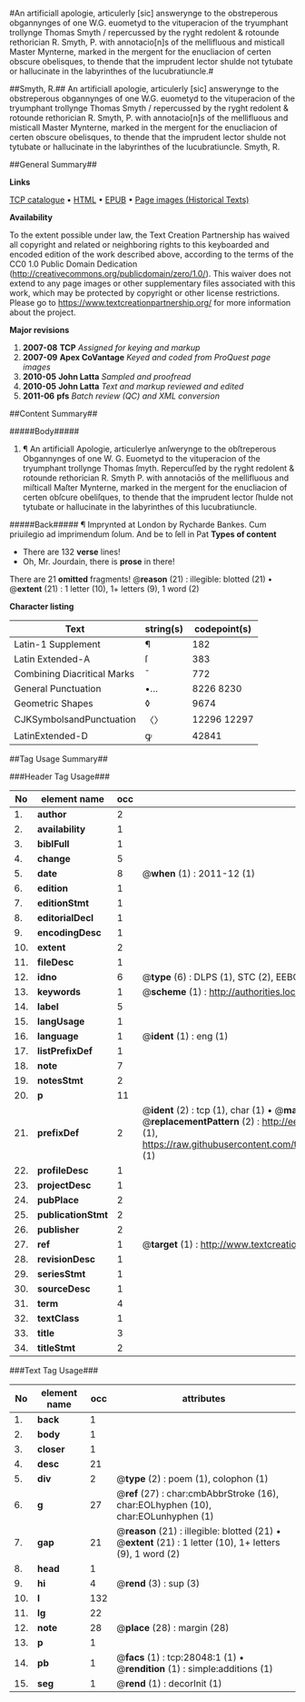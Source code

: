 #An artificiall apologie, articulerly [sic] answerynge to the obstreperous obgannynges of one W.G. euometyd to the vituperacion of the tryumphant trollynge Thomas Smyth / repercussed by the ryght redolent & rotounde rethorician R. Smyth, P. with annotacio[n]s of the mellifluous and misticall Master Mynterne, marked in the mergent for the enucliacion of certen obscure obelisques, to thende that the imprudent lector shulde not tytubate or hallucinate in the labyrinthes of the lucubratiuncle.#

##Smyth, R.##
An artificiall apologie, articulerly [sic] answerynge to the obstreperous obgannynges of one W.G. euometyd to the vituperacion of the tryumphant trollynge Thomas Smyth / repercussed by the ryght redolent & rotounde rethorician R. Smyth, P. with annotacio[n]s of the mellifluous and misticall Master Mynterne, marked in the mergent for the enucliacion of certen obscure obelisques, to thende that the imprudent lector shulde not tytubate or hallucinate in the labyrinthes of the lucubratiuncle.
Smyth, R.

##General Summary##

**Links**

[TCP catalogue](http://www.ota.ox.ac.uk/tcp/)  • 
[HTML](http://tei.it.ox.ac.uk/tcp/Texts-HTML/free/A12/A12556.html)  • 
[EPUB](http://tei.it.ox.ac.uk/tcp/Texts-EPUB/free/A12/A12556.epub) • 
[Page images (Historical Texts)](https://historicaltexts.jisc.ac.uk/eebo-29633095e)

**Availability**

To the extent possible under law, the Text Creation Partnership has waived all copyright and related or neighboring rights to this keyboarded and encoded edition of the work described above, according to the terms of the CC0 1.0 Public Domain Dedication (http://creativecommons.org/publicdomain/zero/1.0/). This waiver does not extend to any page images or other supplementary files associated with this work, which may be protected by copyright or other license restrictions. Please go to https://www.textcreationpartnership.org/ for more information about the project.

**Major revisions**

1. __2007-08__ __TCP__ *Assigned for keying and markup*
1. __2007-09__ __Apex CoVantage__ *Keyed and coded from ProQuest page images*
1. __2010-05__ __John Latta__ *Sampled and proofread*
1. __2010-05__ __John Latta__ *Text and markup reviewed and edited*
1. __2011-06__ __pfs__ *Batch review (QC) and XML conversion*

##Content Summary##

#####Body#####

1. ¶ An artificiall Apologie, articulerlye anſwerynge to the obſtreperous Obgannynges of one W. G. Euometyd to the vituperacion of the tryumphant trollynge Thomas ſmyth. Repercuſſed by the ryght redolent & rotounde rethorician R. Smyth P. with annotaciōs of the mellifluous and miſticall Maſter Mynterne, marked in the mergent for the enucliacion of certen obſcure obeliſques, to thende that the imprudent lector ſhulde not tytubate or hallucinate in the labyrinthes of this lucubratiuncle.

#####Back#####
¶ Imprynted at London by Rycharde Bankes. Cum priuilegio ad imprimendum ſolum. And be to ſell in Pat
**Types of content**

  * There are 132 **verse** lines!
  * Oh, Mr. Jourdain, there is **prose** in there!

There are 21 **omitted** fragments! 
 @__reason__ (21) : illegible: blotted (21)  •  @__extent__ (21) : 1 letter (10), 1+ letters (9), 1 word (2)

**Character listing**


|Text|string(s)|codepoint(s)|
|---|---|---|
|Latin-1 Supplement|¶|182|
|Latin Extended-A|ſ|383|
|Combining             Diacritical Marks|̄|772|
|General Punctuation|•…|8226 8230|
|Geometric Shapes|◊|9674|
|CJKSymbolsandPunctuation|〈〉|12296 12297|
|LatinExtended-D|ꝙ|42841|

##Tag Usage Summary##

###Header Tag Usage###

|No|element name|occ|attributes|
|---|---|---|---|
|1.|__author__|2||
|2.|__availability__|1||
|3.|__biblFull__|1||
|4.|__change__|5||
|5.|__date__|8| @__when__ (1) : 2011-12 (1)|
|6.|__edition__|1||
|7.|__editionStmt__|1||
|8.|__editorialDecl__|1||
|9.|__encodingDesc__|1||
|10.|__extent__|2||
|11.|__fileDesc__|1||
|12.|__idno__|6| @__type__ (6) : DLPS (1), STC (2), EEBO-CITATION (1), OCLC (1), VID (1)|
|13.|__keywords__|1| @__scheme__ (1) : http://authorities.loc.gov/ (1)|
|14.|__label__|5||
|15.|__langUsage__|1||
|16.|__language__|1| @__ident__ (1) : eng (1)|
|17.|__listPrefixDef__|1||
|18.|__note__|7||
|19.|__notesStmt__|2||
|20.|__p__|11||
|21.|__prefixDef__|2| @__ident__ (2) : tcp (1), char (1)  •  @__matchPattern__ (2) : ([0-9\-]+):([0-9IVX]+) (1), (.+) (1)  •  @__replacementPattern__ (2) : http://eebo.chadwyck.com/downloadtiff?vid=$1&page=$2 (1), https://raw.githubusercontent.com/textcreationpartnership/Texts/master/tcpchars.xml#$1 (1)|
|22.|__profileDesc__|1||
|23.|__projectDesc__|1||
|24.|__pubPlace__|2||
|25.|__publicationStmt__|2||
|26.|__publisher__|2||
|27.|__ref__|1| @__target__ (1) : http://www.textcreationpartnership.org/docs/. (1)|
|28.|__revisionDesc__|1||
|29.|__seriesStmt__|1||
|30.|__sourceDesc__|1||
|31.|__term__|4||
|32.|__textClass__|1||
|33.|__title__|3||
|34.|__titleStmt__|2||


###Text Tag Usage###

|No|element name|occ|attributes|
|---|---|---|---|
|1.|__back__|1||
|2.|__body__|1||
|3.|__closer__|1||
|4.|__desc__|21||
|5.|__div__|2| @__type__ (2) : poem (1), colophon (1)|
|6.|__g__|27| @__ref__ (27) : char:cmbAbbrStroke (16), char:EOLhyphen (10), char:EOLunhyphen (1)|
|7.|__gap__|21| @__reason__ (21) : illegible: blotted (21)  •  @__extent__ (21) : 1 letter (10), 1+ letters (9), 1 word (2)|
|8.|__head__|1||
|9.|__hi__|4| @__rend__ (3) : sup (3)|
|10.|__l__|132||
|11.|__lg__|22||
|12.|__note__|28| @__place__ (28) : margin (28)|
|13.|__p__|1||
|14.|__pb__|1| @__facs__ (1) : tcp:28048:1 (1)  •  @__rendition__ (1) : simple:additions (1)|
|15.|__seg__|1| @__rend__ (1) : decorInit (1)|
